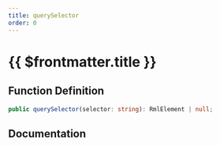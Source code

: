 ```yaml
---
title: querySelector
order: 0
---
```


# {{ $frontmatter.title }}

## Function Definition

```ts
public querySelector(selector: string): RmlElement | null;
```

## Documentation

<!--@include: ./parts/querySelector.md-->
